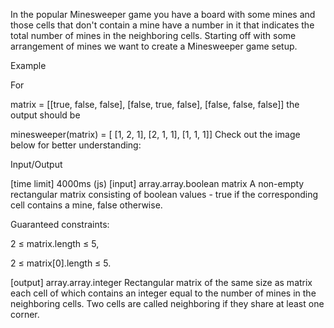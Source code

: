 In the popular Minesweeper game you have a board with some mines and those cells that don't contain a mine have a number in it that indicates the total number of mines in the neighboring cells. Starting off with some arrangement of mines we want to create a Minesweeper game setup.

Example

For

matrix = [[true, false, false],
         [false, true, false],
         [false, false, false]]
the output should be

minesweeper(matrix) = [ [1, 2, 1], [2, 1, 1], [1, 1, 1]]
Check out the image below for better understanding:

Input/Output

[time limit] 4000ms (js)
[input] array.array.boolean matrix
A non-empty rectangular matrix consisting of boolean values - true if the corresponding cell contains a mine, false otherwise.

Guaranteed constraints:

2 ≤ matrix.length ≤ 5,

2 ≤ matrix[0].length ≤ 5.

[output] array.array.integer
Rectangular matrix of the same size as matrix each cell of which contains an integer equal to the number of mines in the neighboring cells. Two cells are called neighboring if they share at least one corner.
